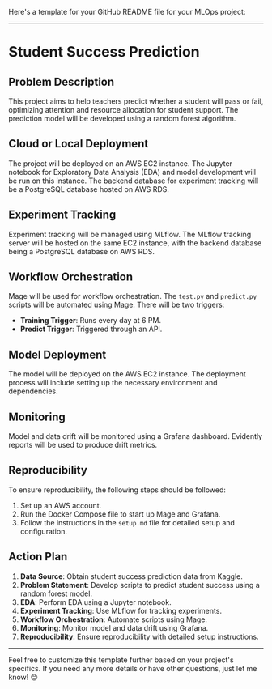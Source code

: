 Here's a template for your GitHub README file for your MLOps project:

---

# Student Success Prediction

## Problem Description
This project aims to help teachers predict whether a student will pass or fail, optimizing attention and resource allocation for student support. The prediction model will be developed using a random forest algorithm.

## Cloud or Local Deployment
The project will be deployed on an AWS EC2 instance. The Jupyter notebook for Exploratory Data Analysis (EDA) and model development will be run on this instance. The backend database for experiment tracking will be a PostgreSQL database hosted on AWS RDS.

## Experiment Tracking
Experiment tracking will be managed using MLflow. The MLflow tracking server will be hosted on the same EC2 instance, with the backend database being a PostgreSQL database on AWS RDS.

## Workflow Orchestration
Mage will be used for workflow orchestration. The `test.py` and `predict.py` scripts will be automated using Mage. There will be two triggers:
- **Training Trigger**: Runs every day at 6 PM.
- **Predict Trigger**: Triggered through an API.

## Model Deployment
The model will be deployed on the AWS EC2 instance. The deployment process will include setting up the necessary environment and dependencies.

## Monitoring
Model and data drift will be monitored using a Grafana dashboard. Evidently reports will be used to produce drift metrics.

## Reproducibility
To ensure reproducibility, the following steps should be followed:
1. Set up an AWS account.
2. Run the Docker Compose file to start up Mage and Grafana.
3. Follow the instructions in the `setup.md` file for detailed setup and configuration.

## Action Plan
1. **Data Source**: Obtain student success prediction data from Kaggle.
2. **Problem Statement**: Develop scripts to predict student success using a random forest model.
3. **EDA**: Perform EDA using a Jupyter notebook.
4. **Experiment Tracking**: Use MLflow for tracking experiments.
5. **Workflow Orchestration**: Automate scripts using Mage.
6. **Monitoring**: Monitor model and data drift using Grafana.
7. **Reproducibility**: Ensure reproducibility with detailed setup instructions.

---

Feel free to customize this template further based on your project's specifics. If you need any more details or have other questions, just let me know! 😊
